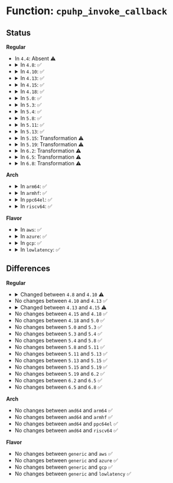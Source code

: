 # Function: <code>cpuhp_invoke_callback</code>

## Status
<b>Regular</b>
<ul>
<li>
In <code>4.4</code>: Absent ⚠️
</li>
<li>
<details>
<summary>In <code>4.8</code>: ✅</summary>

```c
int cpuhp_invoke_callback(unsigned int cpu, enum cpuhp_state step, int (*cb)(unsigned int));
```

**Collision:** Unique Static

**Inline:** No

**Transformation:** False

**Instances:**

```
In kernel/cpu.c (ffffffff81083a80)
Location: kernel/cpu.c:90
Inline: False
Direct callers:
  - kernel/cpu.c:notify_cpu_starting
  - kernel/cpu.c:take_cpu_down
  - kernel/cpu.c:cpuhp_thread_fun
  - kernel/cpu.c:cpuhp_thread_fun
  - kernel/cpu.c:cpuhp_up_callbacks
  - kernel/cpu.c:cpuhp_up_callbacks
  - kernel/cpu.c:cpuhp_down_callbacks
```
**Symbols:**

```
ffffffff81083a80-ffffffff81083b77: cpuhp_invoke_callback (STB_LOCAL)
```
</details>
</li>
<li>
<details>
<summary>In <code>4.10</code>: ✅</summary>

```c
int cpuhp_invoke_callback(unsigned int cpu, enum cpuhp_state state, bool bringup, struct hlist_node *node);
```

**Collision:** Unique Static

**Inline:** No

**Transformation:** False

**Instances:**

```
In kernel/cpu.c (ffffffff81088810)
Location: kernel/cpu.c:122
Inline: False
Direct callers:
  - kernel/cpu.c:notify_cpu_starting
  - kernel/cpu.c:take_cpu_down
  - kernel/cpu.c:cpuhp_thread_fun
  - kernel/cpu.c:cpuhp_thread_fun
  - kernel/cpu.c:cpuhp_up_callbacks
  - kernel/cpu.c:cpuhp_up_callbacks
  - kernel/cpu.c:cpuhp_down_callbacks
```
**Symbols:**

```
ffffffff81088810-ffffffff81088bbd: cpuhp_invoke_callback (STB_LOCAL)
```
</details>
</li>
<li>
<details>
<summary>In <code>4.13</code>: ✅</summary>

```c
int cpuhp_invoke_callback(unsigned int cpu, enum cpuhp_state state, bool bringup, struct hlist_node *node);
```

**Collision:** Unique Static

**Inline:** No

**Transformation:** False

**Instances:**

```
In kernel/cpu.c (ffffffff81085680)
Location: kernel/cpu.c:131
Inline: False
Direct callers:
  - kernel/cpu.c:notify_cpu_starting
  - kernel/cpu.c:take_cpu_down
  - kernel/cpu.c:cpuhp_thread_fun
  - kernel/cpu.c:cpuhp_thread_fun
  - kernel/cpu.c:cpuhp_up_callbacks
  - kernel/cpu.c:cpuhp_up_callbacks
  - kernel/cpu.c:cpuhp_down_callbacks
```
**Symbols:**

```
ffffffff81085680-ffffffff81085a23: cpuhp_invoke_callback (STB_LOCAL)
```
</details>
</li>
<li>
<details>
<summary>In <code>4.15</code>: ✅</summary>

```c
int cpuhp_invoke_callback(unsigned int cpu, enum cpuhp_state state, bool bringup, struct hlist_node *node, struct hlist_node **lastp);
```

**Collision:** Unique Static

**Inline:** No

**Transformation:** False

**Instances:**

```
In kernel/cpu.c (ffffffff8108c300)
Location: kernel/cpu.c:157
Inline: False
Direct callers:
  - kernel/cpu.c:cpuhp_issue_call
  - kernel/cpu.c:_cpu_up
  - kernel/cpu.c:_cpu_up
  - kernel/cpu.c:notify_cpu_starting
  - kernel/cpu.c:_cpu_down
  - kernel/cpu.c:_cpu_down
  - kernel/cpu.c:take_cpu_down
  - kernel/cpu.c:cpuhp_thread_fun
  - kernel/cpu.c:cpuhp_thread_fun
```
**Symbols:**

```
ffffffff8108c300-ffffffff8108c863: cpuhp_invoke_callback (STB_LOCAL)
```
</details>
</li>
<li>
<details>
<summary>In <code>4.18</code>: ✅</summary>

```c
int cpuhp_invoke_callback(unsigned int cpu, enum cpuhp_state state, bool bringup, struct hlist_node *node, struct hlist_node **lastp);
```

**Collision:** Unique Static

**Inline:** No

**Transformation:** False

**Instances:**

```
In kernel/cpu.c (ffffffff8108fcd0)
Location: kernel/cpu.c:145
Inline: False
Direct callers:
  - kernel/cpu.c:_cpu_up
  - kernel/cpu.c:_cpu_up
  - kernel/cpu.c:notify_cpu_starting
  - kernel/cpu.c:_cpu_down
  - kernel/cpu.c:_cpu_down
  - kernel/cpu.c:take_cpu_down
  - kernel/cpu.c:cpuhp_thread_fun
  - kernel/cpu.c:cpuhp_thread_fun
```
**Symbols:**

```
ffffffff8108fcd0-ffffffff81090206: cpuhp_invoke_callback (STB_LOCAL)
```
</details>
</li>
<li>
<details>
<summary>In <code>5.0</code>: ✅</summary>

```c
int cpuhp_invoke_callback(unsigned int cpu, enum cpuhp_state state, bool bringup, struct hlist_node *node, struct hlist_node **lastp);
```

**Collision:** Unique Static

**Inline:** No

**Transformation:** False

**Instances:**

```
In kernel/cpu.c (ffffffff81097ff0)
Location: kernel/cpu.c:143
Inline: False
Direct callers:
  - kernel/cpu.c:_cpu_up
  - kernel/cpu.c:_cpu_up
  - kernel/cpu.c:notify_cpu_starting
  - kernel/cpu.c:_cpu_down
  - kernel/cpu.c:_cpu_down
  - kernel/cpu.c:take_cpu_down
  - kernel/cpu.c:cpuhp_thread_fun
  - kernel/cpu.c:cpuhp_thread_fun
```
**Symbols:**

```
ffffffff81097ff0-ffffffff81098526: cpuhp_invoke_callback (STB_LOCAL)
```
</details>
</li>
<li>
<details>
<summary>In <code>5.3</code>: ✅</summary>

```c
int cpuhp_invoke_callback(unsigned int cpu, enum cpuhp_state state, bool bringup, struct hlist_node *node, struct hlist_node **lastp);
```

**Collision:** Unique Static

**Inline:** No

**Transformation:** False

**Instances:**

```
In kernel/cpu.c (ffffffff8109c580)
Location: kernel/cpu.c:144
Inline: False
Direct callers:
  - kernel/cpu.c:_cpu_up
  - kernel/cpu.c:_cpu_up
  - kernel/cpu.c:notify_cpu_starting
  - kernel/cpu.c:_cpu_down
  - kernel/cpu.c:_cpu_down
  - kernel/cpu.c:take_cpu_down
  - kernel/cpu.c:cpuhp_thread_fun
  - kernel/cpu.c:cpuhp_thread_fun
```
**Symbols:**

```
ffffffff8109c580-ffffffff8109caf1: cpuhp_invoke_callback (STB_LOCAL)
```
</details>
</li>
<li>
<details>
<summary>In <code>5.4</code>: ✅</summary>

```c
int cpuhp_invoke_callback(unsigned int cpu, enum cpuhp_state state, bool bringup, struct hlist_node *node, struct hlist_node **lastp);
```

**Collision:** Unique Static

**Inline:** No

**Transformation:** False

**Instances:**

```
In kernel/cpu.c (ffffffff810a2ad0)
Location: kernel/cpu.c:147
Inline: False
Direct callers:
  - kernel/cpu.c:_cpu_up
  - kernel/cpu.c:_cpu_up
  - kernel/cpu.c:notify_cpu_starting
  - kernel/cpu.c:_cpu_down
  - kernel/cpu.c:_cpu_down
  - kernel/cpu.c:take_cpu_down
  - kernel/cpu.c:cpuhp_thread_fun
  - kernel/cpu.c:cpuhp_thread_fun
```
**Symbols:**

```
ffffffff810a2ad0-ffffffff810a3041: cpuhp_invoke_callback (STB_LOCAL)
```
</details>
</li>
<li>
<details>
<summary>In <code>5.8</code>: ✅</summary>

```c
int cpuhp_invoke_callback(unsigned int cpu, enum cpuhp_state state, bool bringup, struct hlist_node *node, struct hlist_node **lastp);
```

**Collision:** Unique Static

**Inline:** No

**Transformation:** False

**Instances:**

```
In kernel/cpu.c (ffffffff810a9a80)
Location: kernel/cpu.c:148
Inline: False
Direct callers:
  - kernel/cpu.c:cpuhp_issue_call
  - kernel/cpu.c:_cpu_up
  - kernel/cpu.c:_cpu_up
  - kernel/cpu.c:notify_cpu_starting
  - kernel/cpu.c:_cpu_down
  - kernel/cpu.c:_cpu_down
  - kernel/cpu.c:take_cpu_down
  - kernel/cpu.c:cpuhp_invoke_ap_callback
  - kernel/cpu.c:cpuhp_thread_fun
  - kernel/cpu.c:cpuhp_thread_fun
```
**Symbols:**

```
ffffffff810a9a80-ffffffff810a9ff1: cpuhp_invoke_callback (STB_LOCAL)
```
</details>
</li>
<li>
<details>
<summary>In <code>5.11</code>: ✅</summary>

```c
int cpuhp_invoke_callback(unsigned int cpu, enum cpuhp_state state, bool bringup, struct hlist_node *node, struct hlist_node **lastp);
```

**Collision:** Unique Static

**Inline:** No

**Transformation:** False

**Instances:**

```
In kernel/cpu.c (ffffffff810a5480)
Location: kernel/cpu.c:148
Inline: False
Direct callers:
  - kernel/cpu.c:cpuhp_issue_call
  - kernel/cpu.c:_cpu_up
  - kernel/cpu.c:_cpu_up
  - kernel/cpu.c:notify_cpu_starting
  - kernel/cpu.c:_cpu_down
  - kernel/cpu.c:_cpu_down
  - kernel/cpu.c:take_cpu_down
  - kernel/cpu.c:cpuhp_invoke_ap_callback
  - kernel/cpu.c:cpuhp_thread_fun
  - kernel/cpu.c:cpuhp_thread_fun
```
**Symbols:**

```
ffffffff810a5480-ffffffff810a588f: cpuhp_invoke_callback (STB_LOCAL)
```
</details>
</li>
<li>
<details>
<summary>In <code>5.13</code>: ✅</summary>

```c
int cpuhp_invoke_callback(unsigned int cpu, enum cpuhp_state state, bool bringup, struct hlist_node *node, struct hlist_node **lastp);
```

**Collision:** Unique Static

**Inline:** No

**Transformation:** False

**Instances:**

```
In kernel/cpu.c (ffffffff810a6130)
Location: kernel/cpu.c:155
Inline: False
Direct callers:
  - kernel/cpu.c:cpuhp_issue_call
  - kernel/cpu.c:cpuhp_issue_call
  - kernel/cpu.c:_cpu_up
  - kernel/cpu.c:_cpu_up
  - kernel/cpu.c:notify_cpu_starting
  - kernel/cpu.c:_cpu_down
  - kernel/cpu.c:_cpu_down
  - kernel/cpu.c:take_cpu_down
  - kernel/cpu.c:cpuhp_thread_fun
  - kernel/cpu.c:cpuhp_thread_fun
```
**Symbols:**

```
ffffffff810a6130-ffffffff810a654a: cpuhp_invoke_callback (STB_LOCAL)
```
</details>
</li>
<li>
<details>
<summary>In <code>5.15</code>: Transformation ⚠️</summary>

```c
int cpuhp_invoke_callback(unsigned int cpu, enum cpuhp_state state, bool bringup, struct hlist_node *node, struct hlist_node **lastp);
```

**Collision:** Unique Static

**Inline:** No

**Transformation:** True

**Instances:**

```
In kernel/cpu.c (0)
Location: kernel/cpu.c:166
Inline: False
Direct callers:
  - kernel/cpu.c:cpuhp_issue_call
  - kernel/cpu.c:cpuhp_issue_call
  - kernel/cpu.c:_cpu_up
  - kernel/cpu.c:_cpu_up
  - kernel/cpu.c:notify_cpu_starting
  - kernel/cpu.c:_cpu_down
  - kernel/cpu.c:_cpu_down
  - kernel/cpu.c:take_cpu_down
  - kernel/cpu.c:cpuhp_thread_fun
  - kernel/cpu.c:cpuhp_thread_fun
```
**Symbols:**

```
ffffffff810b7c70-ffffffff810b8080: cpuhp_invoke_callback (STB_LOCAL)
ffffffff81ca3e2f-ffffffff81ca3e4a: cpuhp_invoke_callback.cold (STB_LOCAL)
```
</details>
</li>
<li>
<details>
<summary>In <code>5.19</code>: Transformation ⚠️</summary>

```c
int cpuhp_invoke_callback(unsigned int cpu, enum cpuhp_state state, bool bringup, struct hlist_node *node, struct hlist_node **lastp);
```

**Collision:** Unique Static

**Inline:** No

**Transformation:** True

**Instances:**

```
In kernel/cpu.c (0)
Location: kernel/cpu.c:167
Inline: False
Direct callers:
  - kernel/cpu.c:cpuhp_issue_call
  - kernel/cpu.c:_cpu_up
  - kernel/cpu.c:_cpu_up
  - kernel/cpu.c:notify_cpu_starting
  - kernel/cpu.c:_cpu_down
  - kernel/cpu.c:_cpu_down
  - kernel/cpu.c:take_cpu_down
  - kernel/cpu.c:cpuhp_thread_fun
  - kernel/cpu.c:cpuhp_thread_fun
```
**Symbols:**

```
ffffffff810ce3a0-ffffffff810ce8a4: cpuhp_invoke_callback (STB_LOCAL)
ffffffff81e53672-ffffffff81e536b9: cpuhp_invoke_callback.cold (STB_LOCAL)
```
</details>
</li>
<li>
<details>
<summary>In <code>6.2</code>: Transformation ⚠️</summary>

```c
int cpuhp_invoke_callback(unsigned int cpu, enum cpuhp_state state, bool bringup, struct hlist_node *node, struct hlist_node **lastp);
```

**Collision:** Unique Static

**Inline:** No

**Transformation:** True

**Instances:**

```
In kernel/cpu.c (0)
Location: kernel/cpu.c:167
Inline: False
Direct callers:
  - kernel/cpu.c:cpuhp_issue_call
  - kernel/cpu.c:cpuhp_thread_fun
  - kernel/cpu.c:cpuhp_thread_fun
  - kernel/cpu.c:__cpuhp_invoke_callback_range
```
**Symbols:**

```
ffffffff810ec560-ffffffff810eca82: cpuhp_invoke_callback (STB_LOCAL)
ffffffff82055b7d-ffffffff82055bc4: cpuhp_invoke_callback.cold (STB_LOCAL)
```
</details>
</li>
<li>
<details>
<summary>In <code>6.5</code>: Transformation ⚠️</summary>

```c
int cpuhp_invoke_callback(unsigned int cpu, enum cpuhp_state state, bool bringup, struct hlist_node *node, struct hlist_node **lastp);
```

**Collision:** Unique Static

**Inline:** No

**Transformation:** True

**Instances:**

```
In kernel/cpu.c (0)
Location: kernel/cpu.c:170
Inline: False
Direct callers:
  - kernel/cpu.c:cpuhp_thread_fun
  - kernel/cpu.c:cpuhp_thread_fun
  - kernel/cpu.c:__cpuhp_invoke_callback_range
```
**Symbols:**

```
ffffffff810f8090-ffffffff810f85b2: cpuhp_invoke_callback (STB_LOCAL)
ffffffff820d4163-ffffffff820d41aa: cpuhp_invoke_callback.cold (STB_LOCAL)
```
</details>
</li>
<li>
<details>
<summary>In <code>6.8</code>: Transformation ⚠️</summary>

```c
int cpuhp_invoke_callback(unsigned int cpu, enum cpuhp_state state, bool bringup, struct hlist_node *node, struct hlist_node **lastp);
```

**Collision:** Unique Static

**Inline:** No

**Transformation:** True

**Instances:**

```
In kernel/cpu.c (0)
Location: kernel/cpu.c:170
Inline: False
Direct callers:
  - kernel/cpu.c:cpuhp_thread_fun
  - kernel/cpu.c:cpuhp_thread_fun
  - kernel/cpu.c:__cpuhp_invoke_callback_range
```
**Symbols:**

```
ffffffff811014a0-ffffffff811019c2: cpuhp_invoke_callback (STB_LOCAL)
ffffffff821af037-ffffffff821af07e: cpuhp_invoke_callback.cold (STB_LOCAL)
```
</details>
</li>
</ul>
<b>Arch</b>
<ul>
<li>
<details>
<summary>In <code>arm64</code>: ✅</summary>

```c
int cpuhp_invoke_callback(unsigned int cpu, enum cpuhp_state state, bool bringup, struct hlist_node *node, struct hlist_node **lastp);
```

**Collision:** Unique Static

**Inline:** No

**Transformation:** False

**Instances:**

```
In kernel/cpu.c (ffff8000100f8028)
Location: kernel/cpu.c:147
Inline: False
Direct callers:
  - kernel/cpu.c:_cpu_up
  - kernel/cpu.c:_cpu_up
  - kernel/cpu.c:notify_cpu_starting
  - kernel/cpu.c:_cpu_down
  - kernel/cpu.c:_cpu_down
  - kernel/cpu.c:take_cpu_down
  - kernel/cpu.c:cpuhp_thread_fun
  - kernel/cpu.c:cpuhp_thread_fun
```
**Symbols:**

```
ffff8000100f8028-ffff8000100f8650: cpuhp_invoke_callback (STB_LOCAL)
```
</details>
</li>
<li>
<details>
<summary>In <code>armhf</code>: ✅</summary>

```c
int cpuhp_invoke_callback(unsigned int cpu, enum cpuhp_state state, bool bringup, struct hlist_node *node, struct hlist_node **lastp);
```

**Collision:** Unique Static

**Inline:** No

**Transformation:** False

**Instances:**

```
In kernel/cpu.c (c0356098)
Location: kernel/cpu.c:147
Inline: False
Direct callers:
  - kernel/cpu.c:_cpu_up
  - kernel/cpu.c:_cpu_up
  - kernel/cpu.c:notify_cpu_starting
  - kernel/cpu.c:_cpu_down
  - kernel/cpu.c:_cpu_down
  - kernel/cpu.c:take_cpu_down
  - kernel/cpu.c:cpuhp_thread_fun
  - kernel/cpu.c:cpuhp_thread_fun
```
**Symbols:**

```
c0356098-c03568fc: cpuhp_invoke_callback (STB_LOCAL)
```
</details>
</li>
<li>
<details>
<summary>In <code>ppc64el</code>: ✅</summary>

```c
int cpuhp_invoke_callback(unsigned int cpu, enum cpuhp_state state, bool bringup, struct hlist_node *node, struct hlist_node **lastp);
```

**Collision:** Unique Static

**Inline:** No

**Transformation:** False

**Instances:**

```
In kernel/cpu.c (c00000000013e790)
Location: kernel/cpu.c:147
Inline: False
Direct callers:
  - kernel/cpu.c:cpuhp_issue_call
  - kernel/cpu.c:_cpu_up
  - kernel/cpu.c:_cpu_up
  - kernel/cpu.c:notify_cpu_starting
  - kernel/cpu.c:_cpu_down
  - kernel/cpu.c:_cpu_down
  - kernel/cpu.c:take_cpu_down
  - kernel/cpu.c:cpuhp_thread_fun
  - kernel/cpu.c:cpuhp_thread_fun
```
**Symbols:**

```
c00000000013e790-c00000000013ef84: cpuhp_invoke_callback (STB_LOCAL)
```
</details>
</li>
<li>
<details>
<summary>In <code>riscv64</code>: ✅</summary>

```c
int cpuhp_invoke_callback(unsigned int cpu, enum cpuhp_state state, bool bringup, struct hlist_node *node, struct hlist_node **lastp);
```

**Collision:** Unique Static

**Inline:** No

**Transformation:** False

**Instances:**

```
In kernel/cpu.c (ffffffe0000c3144)
Location: kernel/cpu.c:147
Inline: False
Direct callers:
  - kernel/cpu.c:cpuhp_issue_call
  - kernel/cpu.c:cpu_up
  - kernel/cpu.c:cpu_up
  - kernel/cpu.c:notify_cpu_starting
  - kernel/cpu.c:cpuhp_thread_fun
  - kernel/cpu.c:cpuhp_thread_fun
```
**Symbols:**

```
ffffffe0000c3144-ffffffe0000c35b8: cpuhp_invoke_callback (STB_LOCAL)
```
</details>
</li>
</ul>
<b>Flavor</b>
<ul>
<li>
<details>
<summary>In <code>aws</code>: ✅</summary>

```c
int cpuhp_invoke_callback(unsigned int cpu, enum cpuhp_state state, bool bringup, struct hlist_node *node, struct hlist_node **lastp);
```

**Collision:** Unique Static

**Inline:** No

**Transformation:** False

**Instances:**

```
In kernel/cpu.c (ffffffff8109c3f0)
Location: kernel/cpu.c:147
Inline: False
Direct callers:
  - kernel/cpu.c:_cpu_up
  - kernel/cpu.c:_cpu_up
  - kernel/cpu.c:notify_cpu_starting
  - kernel/cpu.c:_cpu_down
  - kernel/cpu.c:_cpu_down
  - kernel/cpu.c:take_cpu_down
  - kernel/cpu.c:cpuhp_thread_fun
  - kernel/cpu.c:cpuhp_thread_fun
```
**Symbols:**

```
ffffffff8109c3f0-ffffffff8109c961: cpuhp_invoke_callback (STB_LOCAL)
```
</details>
</li>
<li>
<details>
<summary>In <code>azure</code>: ✅</summary>

```c
int cpuhp_invoke_callback(unsigned int cpu, enum cpuhp_state state, bool bringup, struct hlist_node *node, struct hlist_node **lastp);
```

**Collision:** Unique Static

**Inline:** No

**Transformation:** False

**Instances:**

```
In kernel/cpu.c (ffffffff8108ae20)
Location: kernel/cpu.c:147
Inline: False
Direct callers:
  - kernel/cpu.c:_cpu_up
  - kernel/cpu.c:_cpu_up
  - kernel/cpu.c:notify_cpu_starting
  - kernel/cpu.c:_cpu_down
  - kernel/cpu.c:_cpu_down
  - kernel/cpu.c:take_cpu_down
  - kernel/cpu.c:cpuhp_thread_fun
  - kernel/cpu.c:cpuhp_thread_fun
```
**Symbols:**

```
ffffffff8108ae20-ffffffff8108b391: cpuhp_invoke_callback (STB_LOCAL)
```
</details>
</li>
<li>
<details>
<summary>In <code>gcp</code>: ✅</summary>

```c
int cpuhp_invoke_callback(unsigned int cpu, enum cpuhp_state state, bool bringup, struct hlist_node *node, struct hlist_node **lastp);
```

**Collision:** Unique Static

**Inline:** No

**Transformation:** False

**Instances:**

```
In kernel/cpu.c (ffffffff8109c3a0)
Location: kernel/cpu.c:147
Inline: False
Direct callers:
  - kernel/cpu.c:_cpu_up
  - kernel/cpu.c:_cpu_up
  - kernel/cpu.c:notify_cpu_starting
  - kernel/cpu.c:_cpu_down
  - kernel/cpu.c:_cpu_down
  - kernel/cpu.c:take_cpu_down
  - kernel/cpu.c:cpuhp_thread_fun
  - kernel/cpu.c:cpuhp_thread_fun
```
**Symbols:**

```
ffffffff8109c3a0-ffffffff8109c911: cpuhp_invoke_callback (STB_LOCAL)
```
</details>
</li>
<li>
<details>
<summary>In <code>lowlatency</code>: ✅</summary>

```c
int cpuhp_invoke_callback(unsigned int cpu, enum cpuhp_state state, bool bringup, struct hlist_node *node, struct hlist_node **lastp);
```

**Collision:** Unique Static

**Inline:** No

**Transformation:** False

**Instances:**

```
In kernel/cpu.c (ffffffff810a4080)
Location: kernel/cpu.c:147
Inline: False
Direct callers:
  - kernel/cpu.c:_cpu_up
  - kernel/cpu.c:_cpu_up
  - kernel/cpu.c:notify_cpu_starting
  - kernel/cpu.c:_cpu_down
  - kernel/cpu.c:_cpu_down
  - kernel/cpu.c:take_cpu_down
  - kernel/cpu.c:cpuhp_thread_fun
  - kernel/cpu.c:cpuhp_thread_fun
```
**Symbols:**

```
ffffffff810a4080-ffffffff810a46a6: cpuhp_invoke_callback (STB_LOCAL)
```
</details>
</li>
</ul>

## Differences
<b>Regular</b>
<ul>
<li>
<details>
<summary>Changed between <code>4.8</code> and <code>4.10</code> ⚠️</summary>
<ul>
<li>
<b>Param added. </b>
<code>enum cpuhp_state state</code>
</li>
<li>
<b>Param added. </b>
<code>bool bringup</code>
</li>
<li>
<b>Param added. </b>
<code>struct hlist_node *node</code>
</li>
<li>
<b>Param removed. </b>
<code>enum cpuhp_state step</code>
</li>
<li>
<b>Param removed. </b>
<code>int (*cb)(unsigned int)</code>
</li>
</ul>
</details>
</li>
<li>
No changes between <code>4.10</code> and <code>4.13</code> ✅
</li>
<li>
<details>
<summary>Changed between <code>4.13</code> and <code>4.15</code> ⚠️</summary>
<ul>
<li>
<b>Param added. </b>
<code>struct hlist_node **lastp</code>
</li>
</ul>
</details>
</li>
<li>
No changes between <code>4.15</code> and <code>4.18</code> ✅
</li>
<li>
No changes between <code>4.18</code> and <code>5.0</code> ✅
</li>
<li>
No changes between <code>5.0</code> and <code>5.3</code> ✅
</li>
<li>
No changes between <code>5.3</code> and <code>5.4</code> ✅
</li>
<li>
No changes between <code>5.4</code> and <code>5.8</code> ✅
</li>
<li>
No changes between <code>5.8</code> and <code>5.11</code> ✅
</li>
<li>
No changes between <code>5.11</code> and <code>5.13</code> ✅
</li>
<li>
No changes between <code>5.13</code> and <code>5.15</code> ✅
</li>
<li>
No changes between <code>5.15</code> and <code>5.19</code> ✅
</li>
<li>
No changes between <code>5.19</code> and <code>6.2</code> ✅
</li>
<li>
No changes between <code>6.2</code> and <code>6.5</code> ✅
</li>
<li>
No changes between <code>6.5</code> and <code>6.8</code> ✅
</li>
</ul>
<b>Arch</b>
<ul>
<li>
No changes between <code>amd64</code> and <code>arm64</code> ✅
</li>
<li>
No changes between <code>amd64</code> and <code>armhf</code> ✅
</li>
<li>
No changes between <code>amd64</code> and <code>ppc64el</code> ✅
</li>
<li>
No changes between <code>amd64</code> and <code>riscv64</code> ✅
</li>
</ul>
<b>Flavor</b>
<ul>
<li>
No changes between <code>generic</code> and <code>aws</code> ✅
</li>
<li>
No changes between <code>generic</code> and <code>azure</code> ✅
</li>
<li>
No changes between <code>generic</code> and <code>gcp</code> ✅
</li>
<li>
No changes between <code>generic</code> and <code>lowlatency</code> ✅
</li>
</ul>
